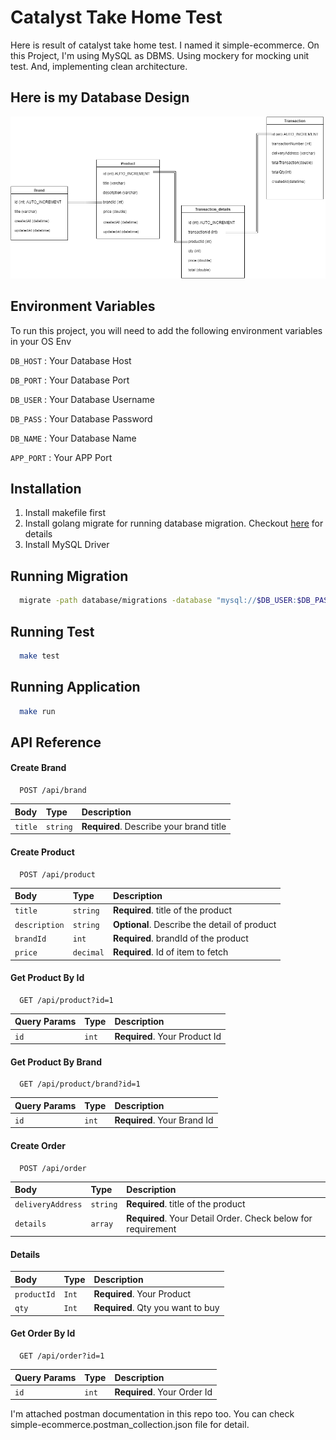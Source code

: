 
# Catalyst Take Home Test

Here is result of catalyst take home test. I named it simple-ecommerce.
On this Project, I'm using MySQL as DBMS. Using mockery for mocking unit test. And, implementing clean architecture.

## Here is my Database Design
![Table Design](db_design/table_design.png)


## Environment Variables

To run this project, you will need to add the following environment variables in your OS Env

`DB_HOST` : Your Database Host

`DB_PORT` : Your Database Port

`DB_USER` : Your Database Username

`DB_PASS` : Your Database Password

`DB_NAME` : Your Database Name

`APP_PORT` : Your APP Port


## Installation

1. Install makefile first
2. Install golang migrate for running database migration. Checkout <a href="https://github.com/golang-migrate/migrate">here</a> for details
3. Install MySQL Driver

## Running Migration

```bash
  migrate -path database/migrations -database "mysql://$DB_USER:$DB_PASS@tcp($DB_HOST:$DB_PORT)/$DB_NAME" up
```


## Running Test

```bash
  make test
```

## Running Application
```bash
  make run
```
    



## API Reference

#### Create Brand

```http
  POST /api/brand
```

| Body | Type     | Description                |
| :-------- | :------- | :------------------------- |
| `title` | `string` | **Required**. Describe your brand title |

#### Create Product

```http
  POST /api/product
```

| Body | Type     | Description                       |
| :-------- | :------- | :-------------------------------- |
| `title`      | `string` | **Required**. title of the product |
| `description`      | `string` | **Optional**. Describe the detail of product |
| `brandId`      | `int` | **Required**. brandId of the product |
| `price`      | `decimal` | **Required**. Id of item to fetch |


#### Get Product By Id

```http
  GET /api/product?id=1
```

| Query Params | Type     | Description                       |
| :-------- | :------- | :-------------------------------- |
| `id`      | `int` | **Required**. Your Product Id |


#### Get Product By Brand

```http
  GET /api/product/brand?id=1
```

| Query Params | Type     | Description                       |
| :-------- | :------- | :-------------------------------- |
| `id`      | `int` | **Required**. Your Brand Id |


#### Create Order

```http
  POST /api/order
```
| Body | Type     | Description                       |
| :-------- | :------- | :-------------------------------- |
| `deliveryAddress`      | `string` | **Required**. title of the product |
| `details`      | `array` | **Required**. Your Detail Order. Check below for requirement |

#### Details
| Body | Type     | Description                       |
| :-------- | :------- | :-------------------------------- |
| `productId`      | `Int` | **Required**. Your Product |
| `qty`      | `Int` | **Required**. Qty you want to buy |


#### Get Order By Id

```http
  GET /api/order?id=1
```

| Query Params | Type     | Description                       |
| :-------- | :------- | :-------------------------------- |
| `id`      | `int` | **Required**. Your Order Id |

I'm attached postman documentation in this repo too. You can check simple-ecommerce.postman_collection.json file for detail.
